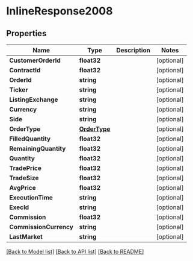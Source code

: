 # InlineResponse2008

## Properties

Name | Type | Description | Notes
------------ | ------------- | ------------- | -------------
**CustomerOrderId** | **float32** |  | [optional] 
**ContractId** | **float32** |  | [optional] 
**OrderId** | **string** |  | [optional] 
**Ticker** | **string** |  | [optional] 
**ListingExchange** | **string** |  | [optional] 
**Currency** | **string** |  | [optional] 
**Side** | **string** |  | [optional] 
**OrderType** | [**OrderType**](orderType.md) |  | [optional] 
**FilledQuantity** | **float32** |  | [optional] 
**RemainingQuantity** | **float32** |  | [optional] 
**Quantity** | **float32** |  | [optional] 
**TradePrice** | **float32** |  | [optional] 
**TradeSize** | **float32** |  | [optional] 
**AvgPrice** | **float32** |  | [optional] 
**ExecutionTime** | **string** |  | [optional] 
**ExecId** | **string** |  | [optional] 
**Commission** | **float32** |  | [optional] 
**CommissionCurrency** | **string** |  | [optional] 
**LastMarket** | **string** |  | [optional] 

[[Back to Model list]](../README.md#documentation-for-models) [[Back to API list]](../README.md#documentation-for-api-endpoints) [[Back to README]](../README.md)


